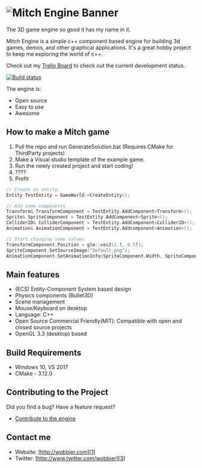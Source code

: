 ![Mitch Engine Banner](https://raw.githubusercontent.com/wobbier/MitchEngine/master/Docs/GitHub/me_banner.png)
======
The 3D game engine so good it has my name in it.

Mitch Engine is a simple c++ component based engine for building 3d games, demos, and other graphical applications.
It's a great hobby project to keep me exploring the world of c++.

Check out my [Trello Board][4] to check out the current development status.

[![Build status](https://ci.appveyor.com/api/projects/status/7x55po7se0siesdn?svg=true)](https://ci.appveyor.com/project/wobbier/mitchengine)

The engine is:

  * Open source
  * Easy to use
  * Awesome

How to make a Mitch game
-----------------------

1. Pull the repo and run GenerateSolution.bat (Requires CMake for ThirdParty projects)
2. Make a Visual studio template of the example game.
3. Run the newly created project and start coding!
4. ????
5. Profit

```cpp
// Create an entity.
Entity TestEntity = GameWorld->CreateEntity();

// Add some components
Transform& TransformComponent = TestEntity.AddComponent<Transform>();
Sprite& SpriteComponent = TestEntity.AddComponent<Sprite>();
Collider2D& ColliderComponent = TestEntity.AddComponent<Collider2D>();
Animation& AnimationComponent = TestEntity.Addcomponent<Animation>();

// Start changing some values
TransformComponent.Position = glm::vec2(1.f, 0.5f);
SpriteComponent.SetSourceImage("Default.png");
AnimationComponent.SetAnimationInfo(SpriteComponent.Width, SpriteComponent.Height, 7, 4);
```

Main features
-------------
   * (ECS) Entity-Component System based design
   * Physics components (Bullet3D)
   * Scene management
   * Mouse/Keyboard on desktop
   * Language: C++
   * Open Source Commercial Friendly(MIT): Compatible with open and closed source projects
   * OpenGL 3.3 (desktop) based

Build Requirements
------------------

* Windows 10, VS 2017
* CMake - 3.12.0

Contributing to the Project
--------------------------------

Did you find a bug? Have a feature request?

  * [Contribute to the engine][2]

Contact me
----------

   * Website: [http://wobbier.com][1]
   * Twitter: [http://www.twitter.com/wobbier][3]

[1]: http://www.wobbier.com "My Portfolio"
[2]: https://github.com/wobbier/MitchEngine/issues "GitHub Issues"
[3]: http://www.twitter.com/wobbier "Twitter"
[4]: https://trello.com/b/QpR06bQl/mitchengine-status "Trello Board"
